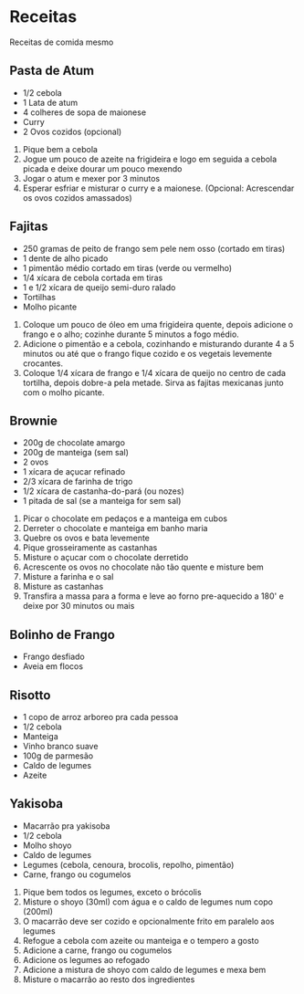 # Receitas
Receitas de comida mesmo

## Pasta de Atum
* 1/2 cebola
* 1 Lata de atum
* 4 colheres de sopa de maionese
* Curry
* 2 Ovos cozidos (opcional)
1. Pique bem a cebola
2. Jogue um pouco de azeite na frigideira e logo em seguida a cebola picada e deixe dourar um pouco mexendo
3. Jogar o atum e mexer por 3 minutos
4. Esperar esfriar e misturar o curry e a maionese. (Opcional: Acrescendar os ovos cozidos amassados)

## Fajitas
* 250 gramas de peito de frango sem pele nem osso (cortado em tiras)
* 1 dente de alho picado
* 1 pimentão médio cortado em tiras (verde ou vermelho)
* 1/4 xícara de cebola cortada em tiras
* 1 e 1/2 xícara de queijo semi-duro ralado
* Tortilhas
* Molho picante
1. Coloque um pouco de óleo em uma frigideira quente, depois adicione o frango e o alho; cozinhe durante 5 minutos a fogo médio.
2. Adicione o pimentão e a cebola, cozinhando e misturando durante 4 a 5 minutos ou até que o frango fique cozido e os vegetais levemente crocantes.
3. Coloque 1/4 xícara de frango e 1/4 xícara de queijo no centro de cada tortilha, depois dobre-a pela metade. Sirva as fajitas mexicanas junto com o molho picante.

## Brownie 

* 200g de chocolate amargo
* 200g de manteiga (sem sal)
* 2 ovos
* 1 xícara de açucar refinado
* 2/3 xícara de farinha de trigo
* 1/2 xícara de castanha-do-pará (ou nozes)
* 1 pitada de sal (se a manteiga for sem sal)

1. Picar o chocolate em pedaços e a manteiga em cubos
2. Derreter o chocolate e manteiga em banho maria
3. Quebre os ovos e bata levemente
4. Pique grosseiramente as castanhas
5. Misture o açucar com o chocolate derretido
6. Acrescente os ovos no chocolate não tão quente e misture bem
7. Misture a farinha e o sal
8. Misture as castanhas
9. Transfira a massa para a forma e leve ao forno pre-aquecido a 180' e deixe por 30 minutos ou mais

## Bolinho de Frango
* Frango desfiado
* Aveia em flocos

## Risotto
* 1 copo de arroz arboreo pra cada pessoa
* 1/2 cebola
* Manteiga
* Vinho branco suave
* 100g de parmesão
* Caldo de legumes
* Azeite

## Yakisoba
* Macarrão pra yakisoba
* 1/2 cebola
* Molho shoyo
* Caldo de legumes
* Legumes (cebola, cenoura, brocolis, repolho, pimentão)
* Carne, frango ou cogumelos

1. Pique bem todos os legumes, exceto o brócolis
2. Misture o shoyo (30ml) com água e o caldo de legumes num copo (200ml)
3. O macarrão deve ser cozido e opcionalmente frito em paralelo aos legumes
4. Refogue a cebola com azeite ou manteiga e o tempero a gosto
5. Adicione a carne, frango ou cogumelos
6. Adicione os legumes ao refogado
7. Adicione a mistura de shoyo com caldo de legumes e mexa bem
8. Misture o macarrão ao resto dos ingredientes
